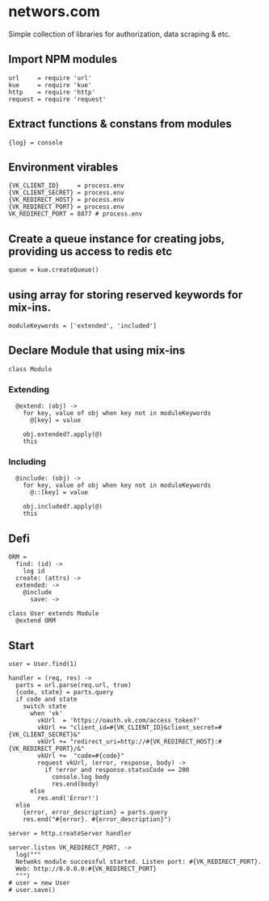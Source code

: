 # networs.com
Simple collection of libraries for authorization, data scraping & etc.


## Import NPM modules

    url     = require 'url'
    kue     = require 'kue'
    http    = require 'http'
    request = require 'request'

## Extract functions & constans from modules

    {log} = console

## Environment virables

    {VK_CLIENT_ID}     = process.env
    {VK_CLIENT_SECRET} = process.env
    {VK_REDIRECT_HOST} = process.env
    {VK_REDIRECT_PORT} = process.env
    VK_REDIRECT_PORT = 8877 # process.env

## Create a queue instance for creating jobs, providing us access to redis etc

    queue = kue.createQueue()

## using array for storing reserved keywords for mix-ins.

    moduleKeywords = ['extended', 'included']

## Declare Module that using mix-ins

    class Module

### **Extending**

      @extend: (obj) ->
        for key, value of obj when key not in moduleKeywords
          @[key] = value

        obj.extended?.apply(@)
        this

### **Including**

      @include: (obj) ->
        for key, value of obj when key not in moduleKeywords
          @::[key] = value

        obj.included?.apply(@)
        this

## Defi

    ORM =
      find: (id) ->
        log id
      create: (attrs) ->
      extended: ->
        @include
          save: ->

    class User extends Module
      @extend ORM

## Start

    user = User.find(1)

    handler = (req, res) ->
      parts = url.parse(req.url, true)
      {code, state} = parts.query
      if code and state
        switch state
          when 'vk'
            vkUrl  = 'https://oauth.vk.com/access_token?'
            vkUrl += "client_id=#{VK_CLIENT_ID}&client_secret=#{VK_CLIENT_SECRET}&"
            vkUrl += "redirect_uri=http://#{VK_REDIRECT_HOST}:#{VK_REDIRECT_PORT}/&"
            vkUrl +=  "code=#{code}"
            request vkUrl, (error, response, body) ->
              if !error and response.statusCode == 200
                console.log body
                res.end(body)
          else
            res.end('Error!')
      else
        {error, error_description} = parts.query
        res.end("#{error}. #{error_description}")

    server = http.createServer handler

    server.listen VK_REDIRECT_PORT, ->
      log("""
      Netwoks module successful started. Listen port: #{VK_REDIRECT_PORT}.
      Web: http://0.0.0.0:#{VK_REDIRECT_PORT}
      """)
    # user = new User
    # user.save()
